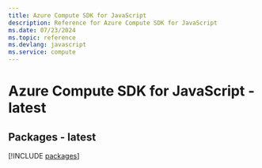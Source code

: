 ```yaml
---
title: Azure Compute SDK for JavaScript
description: Reference for Azure Compute SDK for JavaScript
ms.date: 07/23/2024
ms.topic: reference
ms.devlang: javascript
ms.service: compute
---
```

# Azure Compute SDK for JavaScript - latest
## Packages - latest
[!INCLUDE [packages](compute-index.md)]